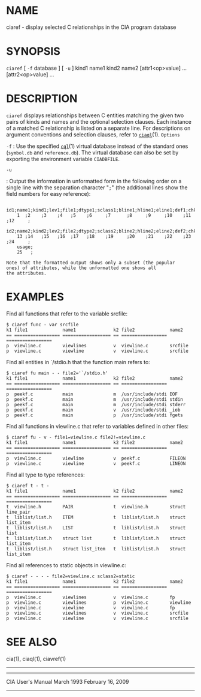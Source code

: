 # NAME

ciaref - display selected C relationships in the CIA program database

# SYNOPSIS

`ciaref` \[ `-f` database \] \[ `-u` \] kind1 name1 kind2 name2
\[attr1&lt;op&gt;value\] ... \[attr2&lt;op&gt;value\] ...

# DESCRIPTION

`ciaref` displays relationships between C entities matching the given
two pairs of kinds and names and the optional selection clauses. Each
instance of a matched C relationship is listed on a separate line. For
descriptions on argument conventions and selection clauses, refer to
[`ciaql`](/web/20141128030240/http://www2.research.att.com/~astopen/man/man1/ciaql.html)(1).
`Options`

`-f`
: Use the specified
    [`cql`](/web/20141128030240/http://www2.research.att.com/~astopen/man/man1/cql.html)(1)
    virtual database instead of the standard ones (`symbol.db` and
    `reference.db`). The virtual database can also be set by exporting
    the environment variable `CIADBFILE`.

`-u`

: Output the information in unformatted form in the following order on
    a single line with the separation character "`;`" (the additional
    lines show the field numbers for easy reference):

        id1;name1;kind1;lev1;file1;dtype1;sclass1;bline1;hline1;eline1;def1;chksum1;
        1  ;2    ;3    ;4   ;5    ;6     ;7      ;8     ;9     ;10    ;11  ;12     ;
        id2;name2;kind2;lev2;file2;dtype2;sclass2;bline2;hline2;eline2;def2;chksum2;
        13 ;14   ;15   ;16  ;17   ;18    ;19     ;20    ;21    ;22    ;23  ;24     ;
        usage;
        25   ;

    Note that the formatted output shows only a subset (the popular
    ones) of attributes, while the unformatted one shows all
    the attributes.

# EXAMPLES

Find all functions that refer to the variable srcfile:

    $ ciaref func - var srcfile
    k1 file1             name1              k2 file2             name2
    == ================= ================== == ================= =================
    p  viewline.c        viewlines          v  viewline.c        srcfile
    p  viewline.c        viewline           v  viewline.c        srcfile

Find all entities in \`/stdio.h that the function main refers to:

    $ ciaref fu main - - file2='`/stdio.h'
    k1 file1             name1              k2 file2             name2
    == ================= ================== == ================= =================
    p  peekf.c           main               m  /usr/include/stdi EOF
    p  peekf.c           main               m  /usr/include/stdi stdin
    p  peekf.c           main               m  /usr/include/stdi stderr
    p  peekf.c           main               v  /usr/include/stdi _iob
    p  peekf.c           main               p  /usr/include/stdi fgets

Find all functions in viewline.c that refer to variables defined in
other files:

    $ ciaref fu - v - file1=viewline.c file2!=viewline.c
    k1 file1             name1              k2 file2             name2
    == ================= ================== == ================= =================
    p  viewline.c        viewline           v  peekf.c           FILEON
    p  viewline.c        viewline           v  peekf.c           LINEON

Find all type to type references:

    $ ciaref t - t -
    k1 file1             name1              k2 file2             name2
    == ================= ================== == ================= =================
    t  viewline.h        PAIR               t  viewline.h        struct line_pair
    t  liblist/list.h    ITEM               t  liblist/list.h    struct list_item
    t  liblist/list.h    LIST               t  liblist/list.h    struct list
    t  liblist/list.h    struct list        t  liblist/list.h    struct list_item
    t  liblist/list.h    struct list_item   t  liblist/list.h    struct list_item

Find all references to static objects in viewline.c:

    $ ciaref - - - - file2=viewline.c sclass2=static
    k1 file1             name1              k2 file2             name2
    == ================= ================== == ================= =================
    p  viewline.c        viewlines          v  viewline.c        fp
    p  viewline.c        viewlines          p  viewline.c        viewline
    p  viewline.c        viewline           v  viewline.c        fp
    p  viewline.c        viewlines          v  viewline.c        srcfile
    p  viewline.c        viewline           v  viewline.c        srcfile

# SEE ALSO

cia(1), ciaql(1), ciavref(1)

------------------------------------------------------------------------

  ------------------- ------------ -------------------
  CIA User's Manual   March 1993   February 16, 2009
  ------------------- ------------ -------------------


